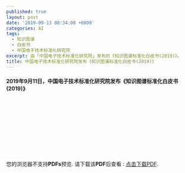```yaml
---
published: true
layout: post
date: '2019-09-13 08:34:00 +0800'
categories: AI
tags:
  - 知识图谱
  - 白皮书
  - 中国电子技术标准化研究院
excerpt: 由「中国电子技术标准化研究院」发布的《知识图谱标准化白皮书(2019)》。
title: 中国电子技术标准化研究院发布《知识图谱标准化白皮书(2019)》
---
```


#### 2019年9月11日，中国电子技术标准化研究院发布《知识图谱标准化白皮书(2019)》


<object data="https://www.bobinsun.cn/assets/pdf/2019知识图谱标准化白皮书.pdf" type="application/pdf" width="100%" height="700px">
    <embed src="https://www.bobinsun.cn/assets/pdf/2019知识图谱标准化白皮书.pdf">
        <p>您的浏览器不支持<b>PDFs</b>预览. 请下载该<b>PDF</b>后查看 : <a href="https://www.bobinsun.cn/assets/pdf/2019知识图谱标准化白皮书.pdf">点击下载PDF</a>.</p>
</object>

<br>
